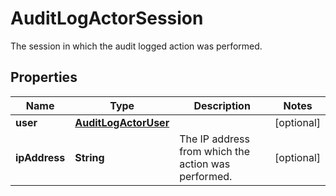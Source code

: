 

# AuditLogActorSession

The session in which the audit logged action was performed.

## Properties

| Name | Type | Description | Notes |
|------------ | ------------- | ------------- | -------------|
|**user** | [**AuditLogActorUser**](AuditLogActorUser.md) |  |  [optional] |
|**ipAddress** | **String** | The IP address from which the action was performed. |  [optional] |



